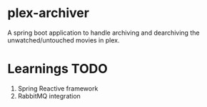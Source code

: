 # plex-archiver

A spring boot application to handle archiving and dearchiving the unwatched/untouched movies in
plex.

# Learnings TODO

1. Spring Reactive framework
2. RabbitMQ integration